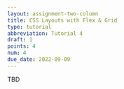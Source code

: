 ```yaml
---
layout: assignment-two-column
title: CSS Layouts with Flex & Grid
type: tutorial
abbreviation: Tutorial 4
draft: 1
points: 4
num: 4
due_date: 2022-09-09
---
```

TBD